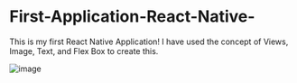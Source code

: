 # First-Application-React-Native-
This is my first React Native Application! I have used the concept of Views, Image, Text, and Flex Box to create this.


![image](https://user-images.githubusercontent.com/65230233/130132434-b1c81dee-51b6-4c8f-a915-432560b68dd9.png)


